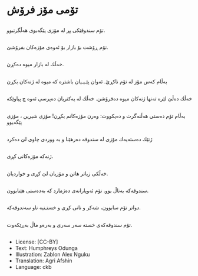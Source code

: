 # تۆمی مۆز فرۆش

##
تۆم سندوقێكی پڕ لە مۆزی پێگەیوی هەڵگرتبوو.

##
تۆم ڕۆشت بۆ بازار بۆ ئەوەی مۆزەكان بفرۆشێ.

##
خەڵك لە بازار میوە دەكڕن.

##
بەڵام كەس مۆز لە تۆم ناكڕێ. ئەوان پێـیـیان باشترە كە میوە لە ژنەكان بكڕن

##
خەڵك دەڵێ لێرە تەنها ژنەكان میوە دەفرۆشن. خەڵك لە یەكتریان دەپرسی ئەوە چ پیاوێكە

##
بەڵام تۆم دەستی هەڵنەگرت و دەیكووت: وەرن مۆزەكانم بكڕن! مۆزی شیرین ، مۆزی پێگەیوو

##
ژنێك دەستەیەك مۆزی لە سندوقە دەرهێنا و بە ووردی چاوی لێ دەكرد

##
ژنەكە مۆزەكانی كڕی.

##
خەڵكی زیاتر هاتن و مۆزیان لێ كڕی و خواردیان.

##
سندوقەكە بەتاڵ بوو. تۆم ئەوپارانەی دەژمارد كە بەدەستی هێنابوون.

##
دواتر تۆم سابوون، شەكر و نانی كڕی و خستـنیە ناو سەندوقەكە.

##
تۆم سندوقەكەی خستە سەر سەری و بەرەو ماڵ بەڕێكەوت.

##
* License: [CC-BY]
* Text: Humphreys Odunga
* Illustration: Zablon Alex Nguku
* Translation: Agri Afshin
* Language: ckb

